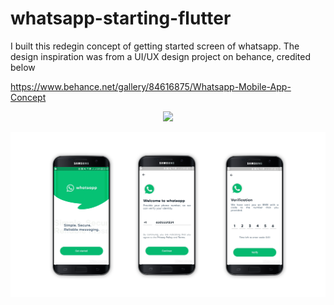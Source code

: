 # whatsapp-starting-flutter

I built this redegin concept of getting started screen of whatsapp. The design inspiration was from a UI/UX design project on behance, credited below

<https://www.behance.net/gallery/84616875/Whatsapp-Mobile-App-Concept>

<p align="center"><img src="https://github.com/ahmed-dys99/whatsapp-starting-flutter/blob/main/demo.gif" width="500"/></p>

<p align="center"><img src="https://github.com/ahmed-dys99/whatsapp-starting-flutter/blob/main/demo.png"/></p>
